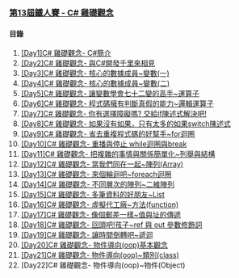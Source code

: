 ### [第13屆鐵人賽 - C# 雞礎觀念](https://ithelp.ithome.com.tw/users/20097001/ironman/4624)

#### 目錄
1. [[Day1]C# 雞礎觀念- C#簡介](http://https://ithelp.ithome.com.tw/articles/10259630)
2. [[Day2]C# 雞礎觀念- 與C#開發千里來相見](http://https://ithelp.ithome.com.tw/articles/10259651)
3. [[Day3]C# 雞礎觀念- 核心的數據成員~變數(一)](https://ithelp.ithome.com.tw/articles/10259937)
4. [[Day4]C# 雞礎觀念- 核心的數據成員~變數(二)](https://ithelp.ithome.com.tw/articles/10260056)
5. [[Day5]C# 雞礎觀念- 讓變數學會七十二變的高手~運算子](https://ithelp.ithome.com.tw/articles/10260062)
6. [[Day6]C# 雞礎觀念- 程式碼擁有判斷真假的能力~邏輯運算子](https://ithelp.ithome.com.tw/articles/10260417)
7. [[Day7]C# 雞礎觀念- 你有選擇障礙嗎? 交給if陳述式解決吧!](https://ithelp.ithome.com.tw/articles/10260478)
8. [[Day8]C# 雞礎觀念- 如果沒有如果，只有太多的如果switch陳述式](https://ithelp.ithome.com.tw/articles/10260868)
9. [[Day9]C# 雞礎觀念- 省去重複程式碼的好幫手~for迴圈](https://ithelp.ithome.com.tw/articles/10260956)
10. [[Day10]C# 雞礎觀念- 重播與停止 while迴圈與break](https://ithelp.ithome.com.tw/articles/10261235)
11. [[Day11]C# 雞礎觀念- 把複雜的事情與關係簡單化~列舉與結構](https://ithelp.ithome.com.tw/articles/10261964)
12. [[Day12]C# 雞礎觀念- 當我們同在一起~陣列(Array)](https://ithelp.ithome.com.tw/articles/10262630)
13. [[Day13]C# 雞礎觀念- 來個輪迴吧~foreach迴圈](https://ithelp.ithome.com.tw/articles/10262903)
14. [[Day14]C# 雞礎觀念- 不同層次的陣列~二維陣列](https://ithelp.ithome.com.tw/articles/10263026)
15. [[Day15]C# 雞礎觀念- 多筆資料的好朋友~List](https://ithelp.ithome.com.tw/articles/10263958)
16. [[Day16]C# 雞礎觀念- 虛擬代工廠~方法(function)](https://ithelp.ithome.com.tw/articles/10264618)
17. [[Day17]C# 雞礎觀念- 像個郵差一樣~值與址的傳遞](https://ithelp.ithome.com.tw/articles/10266515)
18. [[Day18]C# 雞礎觀念- 回頭吧!孩子~ref 與 out 參數修飾詞](https://ithelp.ithome.com.tw/articles/10266748)
19. [[Day19]C# 雞礎觀念- 讓時間倒轉吧~遞迴](https://ithelp.ithome.com.tw/articles/10268036)
20. [[Day20]C# 雞礎觀念- 物件導向(oop)基本觀念](https://ithelp.ithome.com.tw/articles/10268380)
21. [[Day21]C# 雞礎觀念- 物件導向(oop)~類別(class)](https://ithelp.ithome.com.tw/articles/10268481)
22. [Day22]C# 雞礎觀念- 物件導向(oop)~物件(Object)